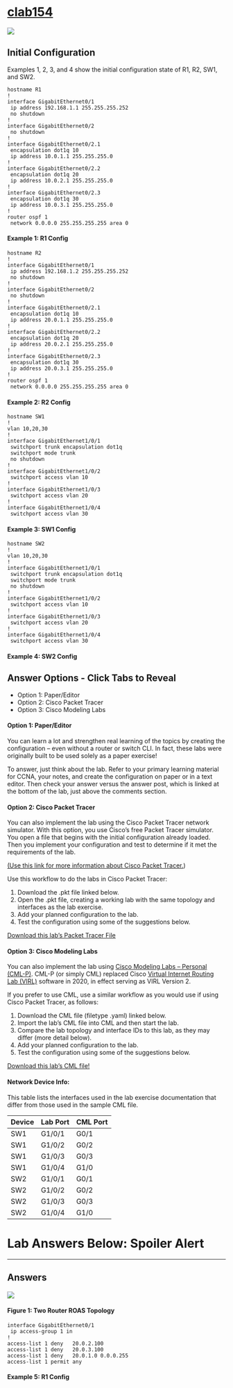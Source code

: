 # [clab154](https://www.certskills.com/clab154/)

![](../images/clab154_img1.svg)

## Initial Configuration

Examples 1, 2, 3, and 4 show the initial configuration state of R1, R2, SW1, and SW2.

    hostname R1
    !
    interface GigabitEthernet0/1
     ip address 192.168.1.1 255.255.255.252
     no shutdown
    !
    interface GigabitEthernet0/2
     no shutdown
    !
    interface GigabitEthernet0/2.1
     encapsulation dot1q 10
     ip address 10.0.1.1 255.255.255.0
    !
    interface GigabitEthernet0/2.2
     encapsulation dot1q 20
     ip address 10.0.2.1 255.255.255.0
    !
    interface GigabitEthernet0/2.3
     encapsulation dot1q 30
     ip address 10.0.3.1 255.255.255.0
    !
    router ospf 1
     network 0.0.0.0 255.255.255.255 area 0

#### Example 1: R1 Config

    hostname R2
    !
    interface GigabitEthernet0/1
     ip address 192.168.1.2 255.255.255.252
     no shutdown
    !
    interface GigabitEthernet0/2
     no shutdown
    !
    interface GigabitEthernet0/2.1
     encapsulation dot1q 10
     ip address 20.0.1.1 255.255.255.0
    !
    interface GigabitEthernet0/2.2
     encapsulation dot1q 20
     ip address 20.0.2.1 255.255.255.0
    !
    interface GigabitEthernet0/2.3
     encapsulation dot1q 30
     ip address 20.0.3.1 255.255.255.0
    !
    router ospf 1
     network 0.0.0.0 255.255.255.255 area 0

#### Example 2: R2 Config

    hostname SW1
    !
    vlan 10,20,30
    !
    interface GigabitEthernet1/0/1
     switchport trunk encapsulation dot1q
     switchport mode trunk
     no shutdown
    !
    interface GigabitEthernet1/0/2
     switchport access vlan 10
    !
    interface GigabitEthernet1/0/3
     switchport access vlan 20
    !
    interface GigabitEthernet1/0/4
     switchport access vlan 30

#### Example 3: SW1 Config

    hostname SW2
    !
    vlan 10,20,30
    !
    interface GigabitEthernet1/0/1
     switchport trunk encapsulation dot1q
     switchport mode trunk
     no shutdown
    !
    interface GigabitEthernet1/0/2
     switchport access vlan 10
    !
    interface GigabitEthernet1/0/3
     switchport access vlan 20
    !
    interface GigabitEthernet1/0/4
     switchport access vlan 30

#### Example 4: SW2 Config

## Answer Options - Click Tabs to Reveal

- Option 1: Paper/Editor
- Option 2: Cisco Packet Tracer
- Option 3: Cisco Modeling Labs

#### Option 1: Paper/Editor

You can learn a lot and strengthen real learning of the topics by creating the configuration – even without a router or switch CLI. In fact, these labs were originally built to be used solely as a paper exercise!

To answer, just think about the lab. Refer to your primary learning material for CCNA, your notes, and create the configuration on paper or in a text editor. Then check your answer versus the answer post, which is linked at the bottom of the lab, just above the comments section.

#### Option 2: Cisco Packet Tracer

You can also implement the lab using the Cisco Packet Tracer network simulator. With this option, you use Cisco’s free Packet Tracer simulator. You open a file that begins with the initial configuration already loaded. Then you implement your configuration and test to determine if it met the requirements of the lab.

[(Use this link for more information about Cisco Packet Tracer.](https://www.certskills.com/packettracer))

Use this workflow to do the labs in Cisco Packet Tracer:

1. Download the .pkt file linked below.
2. Open the .pkt file, creating a working lab with the same topology and interfaces as the lab exercise.
3. Add your planned configuration to the lab.
4. Test the configuration using some of the suggestions below.

[Download this lab’s Packet Tracer File](https://files.certskills.com/virl/clab154.pkt)

#### Option 3: Cisco Modeling Labs

You can also implement the lab using [Cisco Modeling Labs – Personal (CML-P)](https://developer.cisco.com/modeling-labs/). CML-P (or simply CML) replaced Cisco [Virtual Internet Routing Lab (VIRL)](https://virl.cisco.com/) software in 2020, in effect serving as VIRL Version 2.

If you prefer to use CML, use a similar workflow as you would use if using Cisco Packet Tracer, as follows:

1. Download the CML file (filetype .yaml) linked below.
2. Import the lab’s CML file into CML and then start the lab.
3. Compare the lab topology and interface IDs to this lab, as they may differ (more detail below).
4. Add your planned configuration to the lab.
5. Test the configuration using some of the suggestions below.

[Download this lab’s CML file!](https://files.certskills.com/virl/clab154.yaml)

#### Network Device Info:

This table lists the interfaces used in the lab exercise documentation that differ from those used in the sample CML file.

| **Device** | **Lab Port** | **CML Port** |
| --- | --- | --- |
| SW1 | G1/0/1 | G0/1 |
| SW1 | G1/0/2 | G0/2 |
| SW1 | G1/0/3 | G0/3 |
| SW1 | G1/0/4 | G1/0 |
| SW2 | G1/0/1 | G0/1 |
| SW2 | G1/0/2 | G0/2 |
| SW2 | G1/0/3 | G0/3 |
| SW2 | G1/0/4 | G1/0 |

# Lab Answers Below: Spoiler Alert

---

## Answers

#### ![](../images/clab154_img1.svg)

#### Figure 1: Two  Router ROAS Topology

    interface GigabitEthernet0/1
     ip access-group 1 in
    !
    access-list 1 deny   20.0.2.100
    access-list 1 deny   20.0.3.100
    access-list 1 deny   20.0.1.0 0.0.0.255
    access-list 1 permit any

#### Example 5: R1 Config